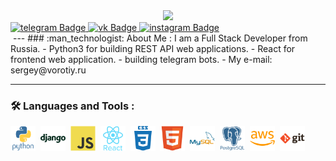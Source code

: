 <div id="header" align="center">
  <img src="https://i.giphy.com/media/v1.Y2lkPTc5MGI3NjExYXVqdXBheDRsazZiMGtqOTB1cWRhMm5pMXNlbzdqd2lndW9rZnliMCZlcD12MV9pbnRlcm5hbF9naWZfYnlfaWQmY3Q9Zw/uurtMtTKqkJda4dk8Y/giphy-downsized-large.gif" width="100"/>
</div>
<div id="badges">
  <a href="https://t.me/Sergey_Voroty">
    <img src="https://img.shields.io/badge/telegram-blue?logo=Telegarm&logoColor=white&style=for-the-badge" alt="telegram Badge"/>
  </a>
  <a href="https://vk.com/serenkiy_186">
    <img src="https://img.shields.io/badge/vk-blue?logo=vk&logoColor=white&style=for-the-badge" alt="vk Badge"/>
  </a>
  <a href="https://www.instagram.com/earlgrey.vorotiy?igsh=eGFmdGhoYTYyNnAz">
    <img src="https://img.shields.io/badge/instagram-purple?logo=instagram&logoColor=white&style=for-the-badge" alt="instagram Badge"/>
  </a>
</div>
<img src="https://komarev.com/ghpvc/?username=SergeyVorotiy&style=flat-square&color=blue" alt=""/>
---
### :man_technologist: About Me :
I am a Full Stack Developer from Russia.
- Python3 for building REST API web applications.
- React for frontend web application.
- building telegram bots.
- My e-mail: sergey@vorotiy.ru

---

### :hammer_and_wrench: Languages and Tools :
<div>
  <img src="https://github.com/devicons/devicon/blob/master/icons/python/python-original-wordmark.svg" title="Python" alt="Python" width="40" height="40"/>&nbsp;
  <img src="https://github.com/devicons/devicon/blob/master/icons/django/django-plain-wordmark.svg" title="Django" alt="Django" width="40" height="40"/>&nbsp;
  <img src="https://github.com/devicons/devicon/blob/master/icons/javascript/javascript-original.svg" title="JavaScript" alt="JavaScript" width="40" height="40"/>&nbsp;
  <img src="https://github.com/devicons/devicon/blob/master/icons/react/react-original-wordmark.svg" title="React" alt="React" width="40" height="40"/>&nbsp;
  <img src="https://github.com/devicons/devicon/blob/master/icons/css3/css3-plain-wordmark.svg"  title="CSS3" alt="CSS" width="40" height="40"/>&nbsp;
  <img src="https://github.com/devicons/devicon/blob/master/icons/html5/html5-original.svg" title="HTML5" alt="HTML" width="40" height="40"/>&nbsp;
  <img src="https://github.com/devicons/devicon/blob/master/icons/mysql/mysql-original-wordmark.svg" title="MySQL"  alt="MySQL" width="40" height="40"/>&nbsp;
  <img src="https://github.com/devicons/devicon/blob/master/icons/postgresql/postgresql-plain-wordmark.svg" title="PostgreSQL"  alt="PostgreSQL" width="40" height="40"/>&nbsp;
  <img src="https://github.com/devicons/devicon/blob/master/icons/amazonwebservices/amazonwebservices-plain-wordmark.svg" title="AWS" alt="AWS" width="40" height="40"/>&nbsp;
  <img src="https://github.com/devicons/devicon/blob/master/icons/git/git-original-wordmark.svg" title="Git" **alt="Git" width="40" height="40"/>
</div>
